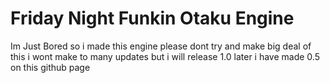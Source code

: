 # Friday Night Funkin Otaku Engine

Im Just Bored so i made this engine
please dont try and make big deal of this i wont make to many updates 
but i will release 1.0 later
i have made 0.5 on this github page

